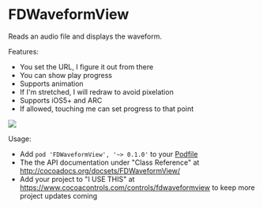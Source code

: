 FDWaveformView
==============

Reads an audio file and displays the waveform.

Features:

  * You set the URL, I figure it out from there
  * You can show play progress
  * Supports animation
  * If I'm stretched, I will redraw to avoid pixelation
  * Supports iOS5+ and ARC
  * If allowed, touching me can set progress to that point

<img src="http://i.imgur.com/ZfSpUw3.png">

Usage:

  * Add `pod 'FDWaveformView', '~> 0.1.0'` to your <a href="https://github.com/AFNetworking/AFNetworking/wiki/Getting-Started-with-AFNetworking">Podfile</a>
  * The the API documentation under "Class Reference" at http://cocoadocs.org/docsets/FDWaveformView/
  * Add your project to "I USE THIS" at https://www.cocoacontrols.com/controls/fdwaveformview to keep more project updates coming
